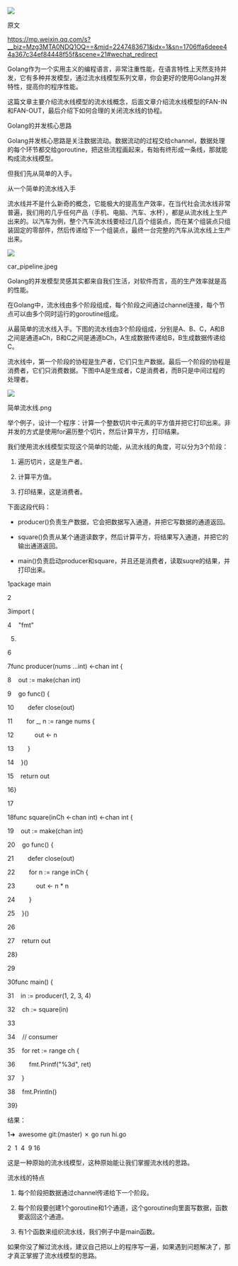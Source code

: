 

![](https://gitee.com/hxc8/images7/raw/master/img/202407190752798.jpg)



原文

https://mp.weixin.qq.com/s?__biz=Mzg3MTA0NDQ1OQ==&mid=2247483671&idx=1&sn=1706ffa6deee44a367c34ef84448f55f&scene=21#wechat_redirect





Golang作为一个实用主义的编程语言，非常注重性能，在语言特性上天然支持并发，它有多种并发模型，通过流水线模型系列文章，你会更好的使用Golang并发特性，提高你的程序性能。

这篇文章主要介绍流水线模型的流水线概念，后面文章介绍流水线模型的FAN-IN和FAN-OUT，最后介绍下如何合理的关闭流水线的协程。

Golang的并发核心思路

Golang并发核心思路是关注数据流动。数据流动的过程交给channel，数据处理的每个环节都交给goroutine，把这些流程画起来，有始有终形成一条线，那就能构成流水线模型。

但我们先从简单的入手。

从一个简单的流水线入手

流水线并不是什么新奇的概念，它能极大的提高生产效率，在当代社会流水线非常普遍，我们用的几乎任何产品（手机、电脑、汽车、水杯），都是从流水线上生产出来的。以汽车为例，整个汽车流水线要经过几百个组装点，而在某个组装点只组装固定的零部件，然后传递给下一个组装点，最终一台完整的汽车从流水线上生产出来。

![](https://gitee.com/hxc8/images7/raw/master/img/202407190752173.jpg)

car_pipeline.jpeg

Golang的并发模型灵感其实都来自我们生活，对软件而言，高的生产效率就是高的性能。

在Golang中，流水线由多个阶段组成，每个阶段之间通过channel连接，每个节点可以由多个同时运行的goroutine组成。

从最简单的流水线入手。下图的流水线由3个阶段组成，分别是A、B、C，A和B之间是通道aCh，B和C之间是通道bCh，A生成数据传递给B，B生成数据传递给C。

流水线中，第一个阶段的协程是生产者，它们只生产数据。最后一个阶段的协程是消费者，它们只消费数据。下图中A是生成者，C是消费者，而B只是中间过程的处理者。

![](https://gitee.com/hxc8/images7/raw/master/img/202407190752296.jpg)

简单流水线.png

举个例子，设计一个程序：计算一个整数切片中元素的平方值并把它打印出来。非并发的方式是使用for遍历整个切片，然后计算平方，打印结果。

我们使用流水线模型实现这个简单的功能，从流水线的角度，可以分为3个阶段：

1. 遍历切片，这是生产者。

1. 计算平方值。

1. 打印结果，这是消费者。

下面这段代码：

- producer()负责生产数据，它会把数据写入通道，并把它写数据的通道返回。

- square()负责从某个通道读数字，然后计算平方，将结果写入通道，并把它的输出通道返回。

- main()负责启动producer和square，并且还是消费者，读取suqre的结果，并打印出来。

 1package main

 2

 3import (

 4    "fmt"

 5)

 6

 7func producer(nums ...int) <-chan int {

 8    out := make(chan int)

 9    go func() {

10        defer close(out)

11        for _, n := range nums {

12            out <- n

13        }

14    }()

15    return out

16}

17

18func square(inCh <-chan int) <-chan int {

19    out := make(chan int)

20    go func() {

21        defer close(out)

22        for n := range inCh {

23            out <- n * n

24        }

25    }()

26

27    return out

28}

29

30func main() {

31    in := producer(1, 2, 3, 4)

32    ch := square(in)

33

34    // consumer

35    for ret := range ch {

36        fmt.Printf("%3d", ret)

37    }

38    fmt.Println()

39}

结果：

1➜  awesome git:(master) ✗ go run hi.go

2  1  4  9 16

这是一种原始的流水线模型，这种原始能让我们掌握流水线的思路。

流水线的特点

1. 每个阶段把数据通过channel传递给下一个阶段。

1. 每个阶段要创建1个goroutine和1个通道，这个goroutine向里面写数据，函数要返回这个通道。

1. 有1个函数来组织流水线，我们例子中是main函数。

如果你没了解过流水线，建议自己把以上的程序写一遍，如果遇到问题解决了，那才真正掌握了流水线模型的思路。